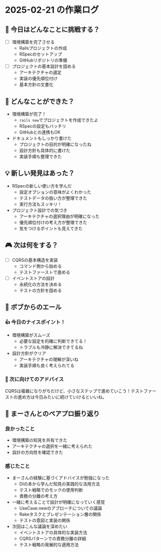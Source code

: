 # 2025-02-21 の作業ログ

## 🎯 今日はどんなことに挑戦する？
- [ ] 環境構築を完了させる
  - Railsプロジェクトの作成
  - RSpecのセットアップ
  - GitHubリポジトリの準備
- [ ] プロジェクトの基本設計を固める
  - アーキテクチャの選定
  - 実装の優先順位付け
  - 基本方針の文書化

## 💪 どんなことができた？
- 環境構築が完了！
  - `rails new`でプロジェクトを作成できたよ
  - RSpecの設定もバッチリ
  - GitHubとの連携もOK
- ドキュメントもしっかり書けた
  - プロジェクトの目的が明確になったね
  - 設計方針も具体的に書けた
  - 実装手順も整理できた

## 💡 新しい発見はあった？
- RSpecの新しい使い方を学んだ
  - 設定オプションの意味がよくわかった
  - テストデータの扱い方が整理できた
  - 実行方法もスッキリ！
- プロジェクト設計での気づき
  - アーキテクチャの選択理由が明確になった
  - 優先順位付けの考え方が整理できた
  - 気をつけるポイントも見えてきた

## 🎮 次は何をする？
- [ ] CQRSの基本構造を実装
  - コマンド側から始める
  - テストファーストで進める
- [ ] イベントストアの設計
  - 永続化の方法を決める
  - テストの方針を固める

## 🤝 ボブからのエール
### 👍 今日のナイスポイント！
- 環境構築がスムーズ
  - 必要な設定を的確に判断できてる！
  - トラブルも冷静に解決できてるね
- 設計方針がクリア
  - アーキテクチャの理解が深いね
  - 実装手順も良く考えられてる

### 💭 次に向けてのアドバイス
CQRSは複雑になりがちだけど、小さなステップで進めていこう！テストファーストの進め方は今日みたいに続けていけるといいね。

## 🌟 まーさんとのペアプロ振り返り
### 良かったこと
- 環境構築の知見を共有できた
- アーキテクチャの選択を一緒に考えられた
- 設計の方向性を確認できた

### 感じたこと
- まーさんの経験に基づくアドバイスが勉強になった
  - DIの本から学んだ知見の実践的な活用方法
  - テスト戦略でのモックの使用判断
  - 責務の分離の考え方
- 一緒に考えることで設計が明確になっていく感覚
  - UseCase.newのアプローチについての議論
  - Rakeタスクとプレゼンテーション層の関係
  - テストの意図と実装の関係
- 次回はこんな議論を深めたい
  - イベントストアの具体的な実装方法
  - CQRSパターンでの責務分離の詳細
  - テスト戦略の発展的な適用方法 